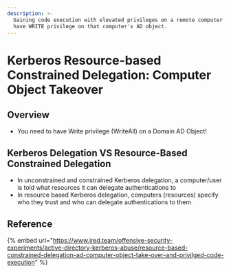 ```yaml
---
description: >-
  Gaining code execution with elevated privileges on a remote computer if you
  have WRITE privilege on that computer's AD object.
---
```


# Kerberos Resource-based Constrained Delegation: Computer Object Takeover

## Overview

* You need to have Write privilege (WriteAll) on a Domain AD Object!

## Kerberos Delegation VS Resource-Based Constrained Delegation

* In unconstrained and constrained Kerberos delegation, a computer/user is told what resources it can delegate authentications to
* In resource based Kerberos delegation, computers (resources) specify who they trust and who can delegate authentications to them

## Reference

{% embed url="https://www.ired.team/offensive-security-experiments/active-directory-kerberos-abuse/resource-based-constrained-delegation-ad-computer-object-take-over-and-privilged-code-execution" %}
